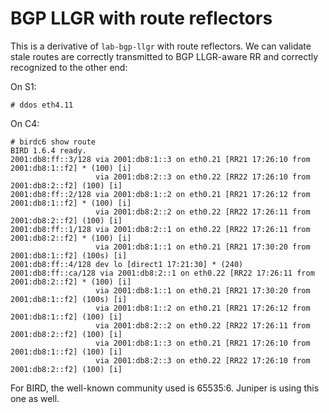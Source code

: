 # BGP LLGR with route reflectors

This is a derivative of `lab-bgp-llgr` with route reflectors. We can
validate stale routes are correctly transmitted to BGP LLGR-aware RR
and correctly recognized to the other end:

On S1:

    # ddos eth4.11

On C4:

    # birdc6 show route
    BIRD 1.6.4 ready.
    2001:db8:ff::3/128 via 2001:db8:1::3 on eth0.21 [RR21 17:26:10 from 2001:db8:1::f2] * (100) [i]
                       via 2001:db8:2::3 on eth0.22 [RR22 17:26:10 from 2001:db8:2::f2] (100) [i]
    2001:db8:ff::2/128 via 2001:db8:1::2 on eth0.21 [RR21 17:26:12 from 2001:db8:1::f2] * (100) [i]
                       via 2001:db8:2::2 on eth0.22 [RR22 17:26:11 from 2001:db8:2::f2] (100) [i]
    2001:db8:ff::1/128 via 2001:db8:2::1 on eth0.22 [RR22 17:26:11 from 2001:db8:2::f2] * (100) [i]
                       via 2001:db8:1::1 on eth0.21 [RR21 17:30:20 from 2001:db8:1::f2] (100s) [i]
    2001:db8:ff::4/128 dev lo [direct1 17:21:30] * (240)
    2001:db8:ff::ca/128 via 2001:db8:2::1 on eth0.22 [RR22 17:26:11 from 2001:db8:2::f2] * (100) [i]
                       via 2001:db8:1::1 on eth0.21 [RR21 17:30:20 from 2001:db8:1::f2] (100s) [i]
                       via 2001:db8:1::2 on eth0.21 [RR21 17:26:12 from 2001:db8:1::f2] (100) [i]
                       via 2001:db8:2::2 on eth0.22 [RR22 17:26:11 from 2001:db8:2::f2] (100) [i]
                       via 2001:db8:1::3 on eth0.21 [RR21 17:26:10 from 2001:db8:1::f2] (100) [i]
                       via 2001:db8:2::3 on eth0.22 [RR22 17:26:10 from 2001:db8:2::f2] (100) [i]

For BIRD, the well-known community used is 65535:6. Juniper is using this one as well.
